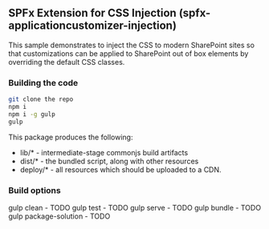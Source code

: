 ## SPFx Extension for CSS Injection (spfx-applicationcustomizer-injection)

This sample demonstrates to inject the CSS to modern SharePoint sites so that customizations can be applied to SharePoint out of box elements by overriding the default CSS classes.

### Building the code

```bash
git clone the repo
npm i
npm i -g gulp
gulp
```

This package produces the following:

* lib/* - intermediate-stage commonjs build artifacts
* dist/* - the bundled script, along with other resources
* deploy/* - all resources which should be uploaded to a CDN.

### Build options

gulp clean - TODO
gulp test - TODO
gulp serve - TODO
gulp bundle - TODO
gulp package-solution - TODO
